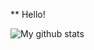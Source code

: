 ** Hello!


![My github stats](https://github-readme-stats.vercel.app/api?username=rprimus&show_icons=true&theme=highcontrast)
